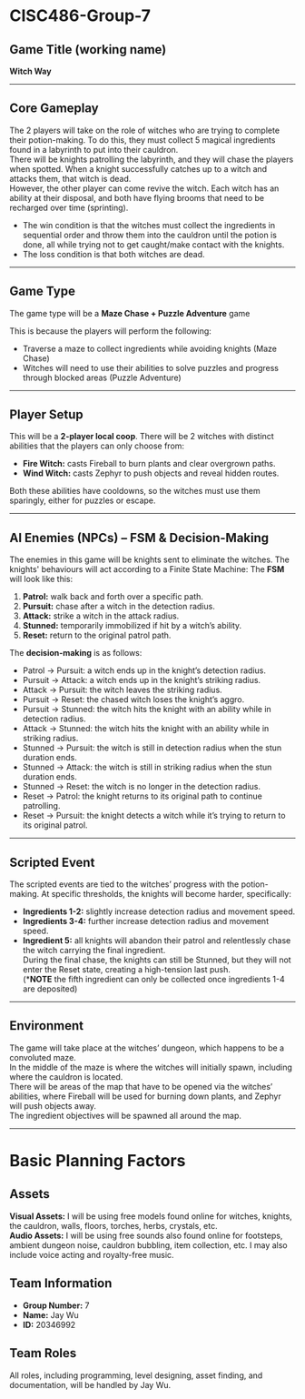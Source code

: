 # CISC486-Group-7

## Game Title (working name) 
**Witch Way**

---

## Core Gameplay
The 2 players will take on the role of witches who are trying to complete their potion-making. To do this, they must collect 5 magical ingredients found in a labyrinth to put into their cauldron.  
There will be knights patrolling the labyrinth, and they will chase the players when spotted. When a knight successfully catches up to a witch and attacks them, that witch is dead.  
However, the other player can come revive the witch. Each witch has an ability at their disposal, and both have flying brooms that need to be recharged over time (sprinting).  

- The win condition is that the witches must collect the ingredients in sequential order and throw them into the cauldron until the potion is done, all while trying not to get caught/make contact with the knights.
- The loss condition is that both witches are dead.

---

## Game Type
The game type will be a **Maze Chase + Puzzle Adventure** game  

This is because the players will perform the following:
- Traverse a maze to collect ingredients while avoiding knights (Maze Chase)
- Witches will need to use their abilities to solve puzzles and progress through blocked areas (Puzzle Adventure) 

---

## Player Setup
This will be a **2-player local coop**. 
There will be 2 witches with distinct abilities that the players can only choose from:
- **Fire Witch:** casts Fireball to burn plants and clear overgrown paths.
- **Wind Witch:** casts Zephyr to push objects and reveal hidden routes.  

Both these abilities have cooldowns, so the witches must use them sparingly, either for puzzles or escape.

---

## AI Enemies (NPCs) – FSM & Decision-Making
The enemies in this game will be knights sent to eliminate the witches.
The knights' behaviours will act according to a Finite State Machine:
The **FSM** will look like this:
1. **Patrol:** walk back and forth over a specific path.
2. **Pursuit:** chase after a witch in the detection radius.  
3. **Attack:** strike a witch in the attack radius.  
4. **Stunned:** temporarily immobilized if hit by a witch’s ability.  
5. **Reset:** return to the original patrol path.  

The **decision-making** is as follows:
- Patrol → Pursuit: a witch ends up in the knight’s detection radius.
- Pursuit → Attack: a witch ends up in the knight’s striking radius.
- Attack → Pursuit: the witch leaves the striking radius.
- Pursuit → Reset: the chased witch loses the knight’s aggro.
- Pursuit → Stunned: the witch hits the knight with an ability while in detection radius.
- Attack → Stunned: the witch hits the knight with an ability while in striking radius.
- Stunned → Pursuit: the witch is still in detection radius when the stun duration ends.
- Stunned → Attack: the witch is still in striking radius when the stun duration ends.
- Stunned → Reset: the witch is no longer in the detection radius.
- Reset → Patrol: the knight returns to its original path to continue patrolling.
- Reset → Pursuit: the knight detects a witch while it’s trying to return to its original patrol.

---

## Scripted Event
The scripted events are tied to the witches’ progress with the potion-making. 
At specific thresholds, the knights will become harder, specifically:
- **Ingredients 1-2:** slightly increase detection radius and movement speed.  
- **Ingredients 3-4:** further increase detection radius and movement speed.  
- **Ingredient 5:** all knights will abandon their patrol and relentlessly chase the witch carrying the final ingredient.  
During the final chase, the knights can still be Stunned, but they will not enter the Reset state, creating a high-tension last push.  
(***NOTE** the fifth ingredient can only be collected once ingredients 1-4 are deposited)  

---

## Environment
The game will take place at the witches’ dungeon, which happens to be a convoluted maze.  
In the middle of the maze is where the witches will initially spawn, including where the cauldron is located.  
There will be areas of the map that have to be opened via the witches’ abilities, where Fireball will be used for burning down plants, and Zephyr will push objects away.   
The ingredient objectives will be spawned all around the map. 

---
# Basic Planning Factors

## Assets
**Visual Assets:** I will be using free models found online for witches, knights, the cauldron, walls, floors, torches, herbs, crystals, etc.  
**Audio Assets:** I will be using free sounds also found online for footsteps, ambient dungeon noise, cauldron bubbling, item collection, etc. I may also include voice acting and royalty-free music.  

## Team Information
- **Group Number:** 7  
- **Name:** Jay Wu  
- **ID:** 20346992  

## Team Roles
All roles, including programming, level designing, asset finding, and documentation, will be handled by Jay Wu.
